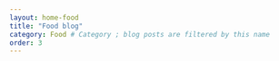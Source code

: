 ```yaml
---
layout: home-food
title: "Food blog"
category: Food # Category ; blog posts are filtered by this name 
order: 3
---
```


